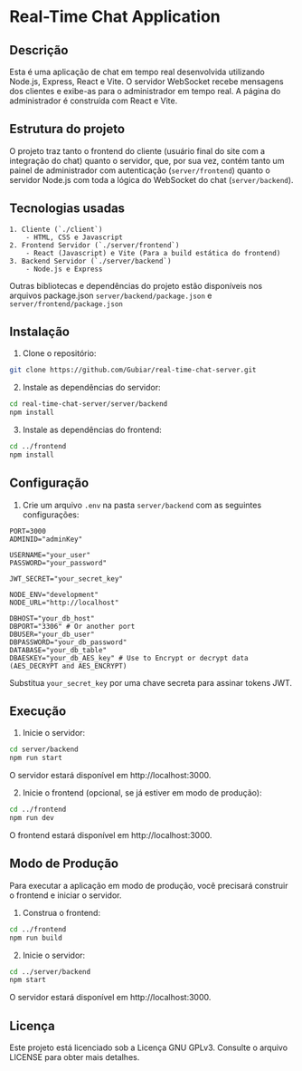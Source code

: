# Real-Time Chat Application

## Descrição

Esta é uma aplicação de chat em tempo real desenvolvida utilizando Node.js, Express, React e Vite. O servidor WebSocket recebe mensagens dos clientes e exibe-as para o administrador em tempo real. A página do administrador é construída com React e Vite.

## Estrutura do projeto

O projeto traz tanto o frontend do cliente (usuário final do site com a integração do chat) quanto o servidor, que, por sua vez, contém tanto um painel de administrador com autenticação (`server/frontend`) quanto o servidor Node.js com toda a lógica do WebSocket do chat (`server/backend`).

## Tecnologias usadas
    1. Cliente (`./client`)
        - HTML, CSS e Javascript
    2. Frontend Servidor (`./server/frontend`)
        - React (Javascript) e Vite (Para a build estática do frontend)
    3. Backend Servidor (`./server/backend`)
        - Node.js e Express

Outras bibliotecas e dependências do projeto estão disponíveis nos arquivos package.json
    `server/backend/package.json` e `server/frontend/package.json`
   

## Instalação

1. Clone o repositório:

```bash
git clone https://github.com/Gubiar/real-time-chat-server.git
```

2. Instale as dependências do servidor:

```bash
cd real-time-chat-server/server/backend
npm install
```

3. Instale as dependências do frontend:

```bash
cd ../frontend
npm install
```

## Configuração

1. Crie um arquivo `.env` na pasta `server/backend` com as seguintes configurações:

```env
PORT=3000
ADMINID="adminKey"

USERNAME="your_user"
PASSWORD="your_password"

JWT_SECRET="your_secret_key"

NODE_ENV="development"
NODE_URL="http://localhost"

DBHOST="your_db_host"
DBPORT="3306" # Or another port
DBUSER="your_db_user"
DBPASSWORD="your_db_password"
DATABASE="your_db_table"
DBAESKEY="your_db_AES_key" # Use to Encrypt or decrypt data (AES_DECRYPT and AES_ENCRYPT)

```

Substitua `your_secret_key` por uma chave secreta para assinar tokens JWT.

## Execução

1. Inicie o servidor:

```bash
cd server/backend
npm run start
```

O servidor estará disponível em http://localhost:3000.

2. Inicie o frontend (opcional, se já estiver em modo de produção):

```bash
cd ../frontend
npm run dev
```

O frontend estará disponível em http://localhost:3000.

## Modo de Produção

Para executar a aplicação em modo de produção, você precisará construir o frontend e iniciar o servidor.

1. Construa o frontend:

```bash
cd ../frontend
npm run build
```

2. Inicie o servidor:

```bash
cd ../server/backend
npm start
```

O servidor estará disponível em http://localhost:3000.

## Licença

Este projeto está licenciado sob a Licença GNU GPLv3. Consulte o arquivo LICENSE para obter mais detalhes.